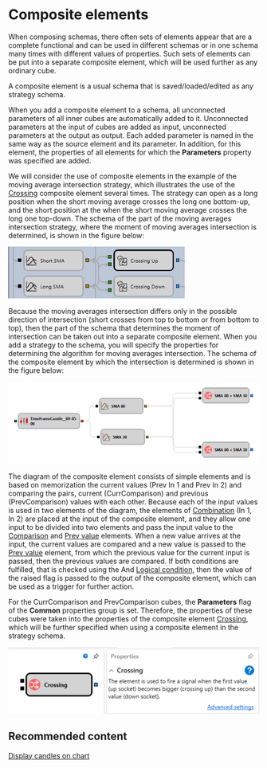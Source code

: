 # Composite elements

When composing schemas, there often sets of elements appear that are a complete functional and can be used in different schemas or in one schema many times with different values of properties. Such sets of elements can be put into a separate composite element, which will be used further as any ordinary cube.

A composite element is a usual schema that is saved\/loaded\/edited as any strategy schema.

When you add a composite element to a schema, all unconnected parameters of all inner cubes are automatically added to it. Unconnected parameters at the input of cubes are added as input, unconnected parameters at the output as output. Each added parameter is named in the same way as the source element and its parameter. In addition, for this element, the properties of all elements for which the **Parameters** property was specified are added.

We will consider the use of composite elements in the example of the moving average intersection strategy, which illustrates the use of the [Crossing](Designer_Crossing.md) composite element several times. The strategy can open as a long position when the short moving average crosses the long one bottom\-up, and the short position at the when the short moving average crosses the long one top\-down. The schema of the part of the moving averages intersection strategy, where the moment of moving averages intersection is determined, is shown in the figure below:

![Designer Creating a composite elements 00](../images/Designer_Creating_composite_elements_00.png)

Because the moving averages intersection differs only in the possible direction of intersection (short crosses from top to bottom or from bottom to top), then the part of the schema that determines the moment of intersection can be taken out into a separate composite element. When you add a strategy to the schema, you will specify the properties for determining the algorithm for moving averages intersection. The schema of the composite element by which the intersection is determined is shown in the figure below:

![Designer Crossing 01](../images/Designer_Crossing_01.png)

The diagram of the composite element consists of simple elements and is based on memorization the current values (Prev In 1 and Prev In 2) and comparing the pairs, current (CurrComparison) and previous (PrevComparison) values with each other. Because each of the input values is used in two elements of the diagram, the elements of [Combination](Designer_Association.md) (In 1, In 2) are placed at the input of the composite element, and they allow one input to be divided into two elements and pass the input value to the [Comparison](Designer_Comparison.md) and [Prev value](Designer_Previous_value.md) elements. When a new value arrives at the input, the current values are compared and a new value is passed to the [Prev value](Designer_Previous_value.md) element, from which the previous value for the current input is passed, then the previous values are compared. If both conditions are fulfilled, that is checked using the And [Logical condition](Designer_Logical_condition.md), then the value of the raised flag is passed to the output of the composite element, which can be used as a trigger for further action.

For the CurrComparison and PrevComparison cubes, the **Parameters** flag of the **Common** properties group is set. Therefore, the properties of these cubes were taken into the properties of the composite element [Crossing](Designer_Crossing.md), which will be further specified when using a composite element in the strategy schema.

![Designer Crossing 00](../images/Designer_Crossing_00.png)

## Recommended content

[Display candles on chart](Designer_Conclusion_of_candles_on_chart.md)

